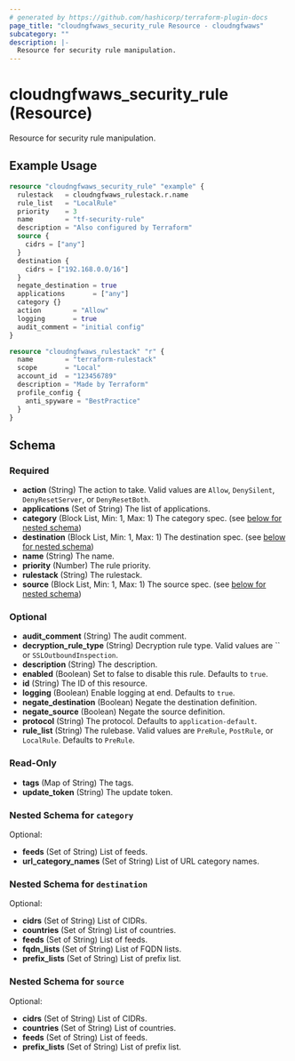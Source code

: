 ```yaml
---
# generated by https://github.com/hashicorp/terraform-plugin-docs
page_title: "cloudngfwaws_security_rule Resource - cloudngfwaws"
subcategory: ""
description: |-
  Resource for security rule manipulation.
---
```


# cloudngfwaws_security_rule (Resource)

Resource for security rule manipulation.

## Example Usage

```terraform
resource "cloudngfwaws_security_rule" "example" {
  rulestack   = cloudngfwaws_rulestack.r.name
  rule_list   = "LocalRule"
  priority    = 3
  name        = "tf-security-rule"
  description = "Also configured by Terraform"
  source {
    cidrs = ["any"]
  }
  destination {
    cidrs = ["192.168.0.0/16"]
  }
  negate_destination = true
  applications       = ["any"]
  category {}
  action        = "Allow"
  logging       = true
  audit_comment = "initial config"
}

resource "cloudngfwaws_rulestack" "r" {
  name        = "terraform-rulestack"
  scope       = "Local"
  account_id  = "123456789"
  description = "Made by Terraform"
  profile_config {
    anti_spyware = "BestPractice"
  }
}
```

<!-- schema generated by tfplugindocs -->
## Schema

### Required

- **action** (String) The action to take. Valid values are `Allow`, `DenySilent`, `DenyResetServer`, or `DenyResetBoth`.
- **applications** (Set of String) The list of applications.
- **category** (Block List, Min: 1, Max: 1) The category spec. (see [below for nested schema](#nestedblock--category))
- **destination** (Block List, Min: 1, Max: 1) The destination spec. (see [below for nested schema](#nestedblock--destination))
- **name** (String) The name.
- **priority** (Number) The rule priority.
- **rulestack** (String) The rulestack.
- **source** (Block List, Min: 1, Max: 1) The source spec. (see [below for nested schema](#nestedblock--source))

### Optional

- **audit_comment** (String) The audit comment.
- **decryption_rule_type** (String) Decryption rule type. Valid values are `` or `SSLOutboundInspection`.
- **description** (String) The description.
- **enabled** (Boolean) Set to false to disable this rule. Defaults to `true`.
- **id** (String) The ID of this resource.
- **logging** (Boolean) Enable logging at end. Defaults to `true`.
- **negate_destination** (Boolean) Negate the destination definition.
- **negate_source** (Boolean) Negate the source definition.
- **protocol** (String) The protocol. Defaults to `application-default`.
- **rule_list** (String) The rulebase. Valid values are `PreRule`, `PostRule`, or `LocalRule`. Defaults to `PreRule`.

### Read-Only

- **tags** (Map of String) The tags.
- **update_token** (String) The update token.

<a id="nestedblock--category"></a>
### Nested Schema for `category`

Optional:

- **feeds** (Set of String) List of feeds.
- **url_category_names** (Set of String) List of URL category names.


<a id="nestedblock--destination"></a>
### Nested Schema for `destination`

Optional:

- **cidrs** (Set of String) List of CIDRs.
- **countries** (Set of String) List of countries.
- **feeds** (Set of String) List of feeds.
- **fqdn_lists** (Set of String) List of FQDN lists.
- **prefix_lists** (Set of String) List of prefix list.


<a id="nestedblock--source"></a>
### Nested Schema for `source`

Optional:

- **cidrs** (Set of String) List of CIDRs.
- **countries** (Set of String) List of countries.
- **feeds** (Set of String) List of feeds.
- **prefix_lists** (Set of String) List of prefix list.


